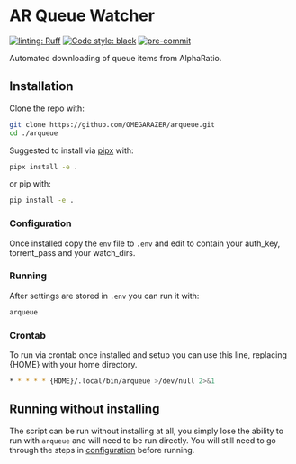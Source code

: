 # AR Queue Watcher

[![linting: Ruff](https://img.shields.io/endpoint?url=https://raw.githubusercontent.com/charliermarsh/ruff/main/assets/badge/v1.json&label=linting)](https://github.com/charliermarsh/ruff)
[![Code style: black](https://img.shields.io/badge/code%20style-black-000000.svg?logo=Python)](https://github.com/psf/black)
[![pre-commit](https://img.shields.io/badge/pre--commit-enabled-brightgreen?logo=pre-commit)](https://github.com/pre-commit/pre-commit)

Automated downloading of queue items from AlphaRatio.

## Installation

Clone the repo with:

```bash
git clone https://github.com/OMEGARAZER/arqueue.git
cd ./arqueue
```

Suggested to install via [pipx](https://pypa.github.io/pipx) with:

```bash
pipx install -e .
```

or pip with:

```bash
pip install -e .
```

### Configuration

Once installed copy the `env` file to `.env` and edit to contain your auth_key, torrent_pass and your watch_dirs.

### Running

After settings are stored in `.env` you can run it with:

```bash
arqueue
```

### Crontab

To run via crontab once installed and setup you can use this line, replacing {HOME} with your home directory.

```bash
* * * * * {HOME}/.local/bin/arqueue >/dev/null 2>&1
```

## Running without installing

The script can be run without installing at all, you simply lose the ability to run with `arqueue` and will need to be run directly.
You will still need to go through the steps in [configuration](#configuration) before running.
